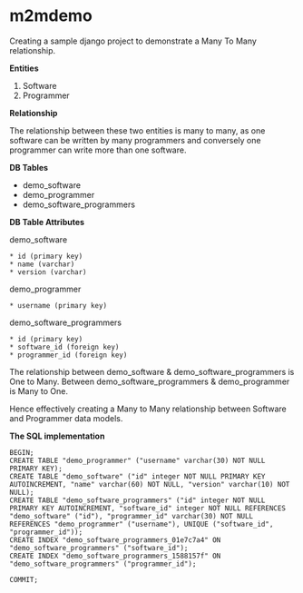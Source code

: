 # m2mdemo
Creating a sample django project to demonstrate a Many To Many relationship.


**Entities**

1. Software
2. Programmer

**Relationship**

The relationship between these two entities is many to many, as one software can be written by many programmers and conversely one programmer can write more than one software.

**DB Tables**

* demo_software
* demo_programmer
* demo_software_programmers

**DB Table Attributes**

demo_software

    * id (primary key)
    * name (varchar)
    * version (varchar)

demo_programmer

    * username (primary key)

demo_software_programmers

    * id (primary key)
    * software_id (foreign key)
    * programmer_id (foreign key)


The relationship between demo_software & demo_software_programmers is One to Many. Between demo_software_programmers & demo_programmer is Many to One.

Hence effectively creating a Many to Many relationship between Software and Programmer data models.

**The SQL implementation**


    BEGIN;
    CREATE TABLE "demo_programmer" ("username" varchar(30) NOT NULL PRIMARY KEY);
    CREATE TABLE "demo_software" ("id" integer NOT NULL PRIMARY KEY AUTOINCREMENT, "name" varchar(60) NOT NULL, "version" varchar(10) NOT NULL);
    CREATE TABLE "demo_software_programmers" ("id" integer NOT NULL PRIMARY KEY AUTOINCREMENT, "software_id" integer NOT NULL REFERENCES "demo_software" ("id"), "programmer_id" varchar(30) NOT NULL REFERENCES "demo_programmer" ("username"), UNIQUE ("software_id", "programmer_id"));
    CREATE INDEX "demo_software_programmers_01e7c7a4" ON "demo_software_programmers" ("software_id");
    CREATE INDEX "demo_software_programmers_1588157f" ON "demo_software_programmers" ("programmer_id");

    COMMIT;


